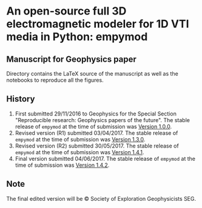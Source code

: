 # An open-source full 3D electromagnetic modeler for 1D VTI media in Python: empymod

## Manuscript for Geophysics paper

Directory contains the LaTeX source of the manuscript as well as the notebooks
to reproduce all the figures.

## History

1. First submitted 29/11/2016 to Geophysics for the Special Section
   "Reproducible research: Geophysics papers of the future".
   The stable release of `empymod` at the time of submission was
   [Version 1.0.0](https://github.com/empymod/empymod/releases/tag/v1.0.0).
2. Revised version (R1) submitted 03/04/2017.
   The stable release of `empymod` at the time of submission was
   [Version 1.3.0](https://github.com/empymod/empymod/releases/tag/v1.3.0).
3. Revised version (R2) submitted 30/05/2017.
   The stable release of `empymod` at the time of submission was
   [Version 1.4.1](https://github.com/empymod/empymod/releases/tag/v1.4.1).
3. Final version submitted 04/06/2017.
   The stable release of `empymod` at the time of submission was
   [Version 1.4.2](https://github.com/empymod/empymod/releases/tag/v1.4.3).


## Note

The final edited version will be &copy; Society of Exploration Geophysicists
SEG.
